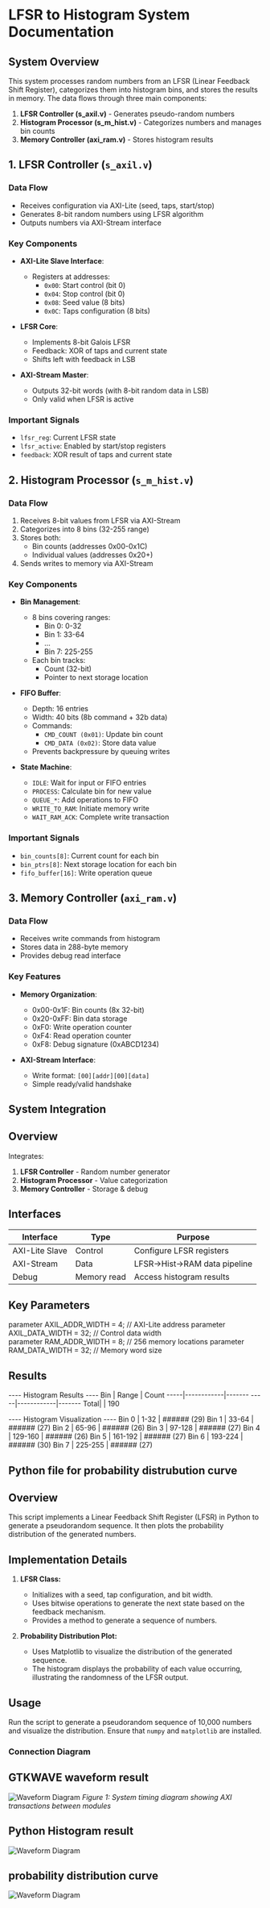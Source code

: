 # LFSR to Histogram System Documentation

## System Overview
This system processes random numbers from an LFSR (Linear Feedback Shift Register), categorizes them into histogram bins, and stores the results in memory. The data flows through three main components:

1. **LFSR Controller (s_axil.v)** - Generates pseudo-random numbers
2. **Histogram Processor (s_m_hist.v)** - Categorizes numbers and manages bin counts
3. **Memory Controller (axi_ram.v)** - Stores histogram results



## 1. LFSR Controller (`s_axil.v`)

### Data Flow
- Receives configuration via AXI-Lite (seed, taps, start/stop)
- Generates 8-bit random numbers using LFSR algorithm
- Outputs numbers via AXI-Stream interface

### Key Components
- **AXI-Lite Slave Interface**:
  - Registers at addresses:
    - `0x00`: Start control (bit 0)
    - `0x04`: Stop control (bit 0)
    - `0x08`: Seed value (8 bits)
    - `0x0C`: Taps configuration (8 bits)

- **LFSR Core**:
  - Implements 8-bit Galois LFSR
  - Feedback: XOR of taps and current state
  - Shifts left with feedback in LSB

- **AXI-Stream Master**:
  - Outputs 32-bit words (with 8-bit random data in LSB)
  - Only valid when LFSR is active

### Important Signals
- `lfsr_reg`: Current LFSR state
- `lfsr_active`: Enabled by start/stop registers
- `feedback`: XOR result of taps and current state

## 2. Histogram Processor (`s_m_hist.v`)

### Data Flow
1. Receives 8-bit values from LFSR via AXI-Stream
2. Categorizes into 8 bins (32-255 range)
3. Stores both:
   - Bin counts (addresses 0x00-0x1C)
   - Individual values (addresses 0x20+)
4. Sends writes to memory via AXI-Stream

### Key Components
- **Bin Management**:
  - 8 bins covering ranges:
    - Bin 0: 0-32
    - Bin 1: 33-64
    - ...
    - Bin 7: 225-255
  - Each bin tracks:
    - Count (32-bit)
    - Pointer to next storage location

- **FIFO Buffer**:
  - Depth: 16 entries
  - Width: 40 bits (8b command + 32b data)
  - Commands:
    - `CMD_COUNT (0x01)`: Update bin count
    - `CMD_DATA (0x02)`: Store data value
  - Prevents backpressure by queuing writes

- **State Machine**:
  - `IDLE`: Wait for input or FIFO entries
  - `PROCESS`: Calculate bin for new value
  - `QUEUE_*`: Add operations to FIFO
  - `WRITE_TO_RAM`: Initiate memory write
  - `WAIT_RAM_ACK`: Complete write transaction

### Important Signals
- `bin_counts[8]`: Current count for each bin
- `bin_ptrs[8]`: Next storage location for each bin
- `fifo_buffer[16]`: Write operation queue

## 3. Memory Controller (`axi_ram.v`)

### Data Flow
- Receives write commands from histogram
- Stores data in 288-byte memory
- Provides debug read interface

### Key Features
- **Memory Organization**:
  - 0x00-0x1F: Bin counts (8x 32-bit)
  - 0x20-0xFF: Bin data storage
  - 0xF0: Write operation counter
  - 0xF4: Read operation counter
  - 0xF8: Debug signature (0xABCD1234)

- **AXI-Stream Interface**:
  - Write format: `[00][addr][00][data]`
  - Simple ready/valid handshake

## System Integration
## Overview
Integrates:
1. **LFSR Controller** - Random number generator
2. **Histogram Processor** - Value categorization
3. **Memory Controller** - Storage & debug

## Interfaces
| Interface       | Type         | Purpose                          |
|-----------------|--------------|----------------------------------|
| AXI-Lite Slave  | Control      | Configure LFSR registers         |
| AXI-Stream      | Data         | LFSR→Hist→RAM data pipeline      |
| Debug           | Memory read  | Access histogram results         |

## Key Parameters
parameter AXIL_ADDR_WIDTH = 4;  // AXI-Lite address
parameter AXIL_DATA_WIDTH = 32; // Control data width  
parameter RAM_ADDR_WIDTH = 8;   // 256 memory locations
parameter RAM_DATA_WIDTH = 32;  // Memory word size
## Results
---- Histogram Results ----
Bin  | Range      | Count
-----|------------|-------
-----|------------|-------
Total|            |  190

---- Histogram Visualization ----
Bin 0 | 1-32    | ###### (29)
Bin 1 | 33-64   | ###### (27)
Bin 2 | 65-96   | ###### (26)
Bin 3 | 97-128  | ###### (27)
Bin 4 | 129-160 | ###### (26)
Bin 5 | 161-192 | ###### (27)
Bin 6 | 193-224 | ###### (30)
Bin 7 | 225-255 | ###### (27)

## Python file for probability distrubution curve 


## Overview
This script implements a Linear Feedback Shift Register (LFSR) in Python to generate a pseudorandom sequence. It then plots the probability distribution of the generated numbers.

## Implementation Details
1. **LFSR Class:**  
   - Initializes with a seed, tap configuration, and bit width.  
   - Uses bitwise operations to generate the next state based on the feedback mechanism.  
   - Provides a method to generate a sequence of numbers.  

2. **Probability Distribution Plot:**  
   - Uses Matplotlib to visualize the distribution of the generated sequence.  
   - The histogram displays the probability of each value occurring, illustrating the randomness of the LFSR output.  

## Usage  
Run the script to generate a pseudorandom sequence of 10,000 numbers and visualize the distribution. Ensure that `numpy` and `matplotlib` are installed.  


### Connection Diagram
## GTKWAVE waveform result
![Waveform Diagram](waveforms/waveform1.jpg) 
*Figure 1: System timing diagram showing AXI transactions between modules*

## Python Histogram result
![Waveform Diagram](waveforms/waveform2.png) 

## probability distribution curve
![Waveform Diagram](waveforms/waveform3.jpg) 

